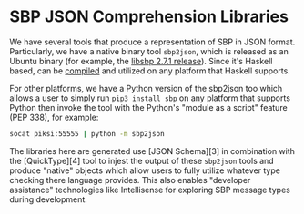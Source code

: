 # SBP JSON Comprehension Libraries

We have several tools that produce a representation of SBP in JSON format.
Particularly, we have a native binary tool `sbp2json`, which is released as an
Ubuntu binary (for example, the [libsbp 2.7.1 release][1]).  Since it's Haskell
based, can be [compiled][2] and utilized on any platform that Haskell supports.

[1]: https://github.com/swift-nav/libsbp/releases/download/v2.7.1/sbp_linux_tools.tar.gz
[2]: https://github.com/swift-nav/libsbp/tree/master/haskell

For other platforms, we have a Python version of the sbp2json too which allows
a user to simply run `pip3 install sbp` on any platform that supports Python
then invoke the tool with the Python's "module as a script" feature (PEP 338),
for example:

```sh
socat piksi:55555 | python -m sbp2json
```

The libraries here are generated use [JSON Schema][3] in combination with the
[QuickType][4] tool to injest the output of these `sbp2json` tools and produce
"native" objects which allow users to fully utilize whatever type checking
there language provides.  This also enables "developer assistance" technologies
like Intellisense for exploring SBP message types during development.
